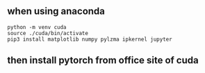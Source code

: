 ## when using anaconda
```
python -m venv cuda
source ./cuda/bin/activate
pip3 install matplotlib numpy pylzma ipkernel jupyter

```
## then install pytorch from office site of cuda
